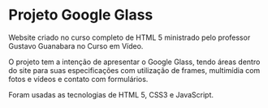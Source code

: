 # Projeto Google Glass
 Website criado no curso completo de HTML 5 ministrado pelo professor Gustavo Guanabara no Curso em Vídeo.
 
 O projeto tem a intenção de apresentar o Google Glass, tendo áreas dentro do site para suas especificações com utilização de frames, multimídia com fotos e vídeos e contato com formulários.
 
 Foram usadas as tecnologias de HTML 5, CSS3 e JavaScript. 